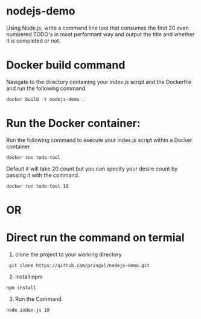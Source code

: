 # nodejs-demo
Using Node.js, write a command line tool that consumes the first 20 even numbered TODO's in most performant way and output the title and whether it is completed or not.

# Docker build command
Navigate to the directory containing your index.js script and the Dockerfile and run the following command:

```docker build -t nodejs-demo .```

# Run the Docker container:
Run the following command to execute your index.js script within a Docker container

```docker run todo-tool```

Default it will take 20 count but you can specify your desire count by passing it with the command.

```docker run todo-tool 10```

# OR 
# Direct run the command on termial

1. clone the project to your working directory

``` git clone https://github.com/pringal/nodejs-demo.git```

2. Install npm

```npm install```

3. Run the Command

```node index.js 10```